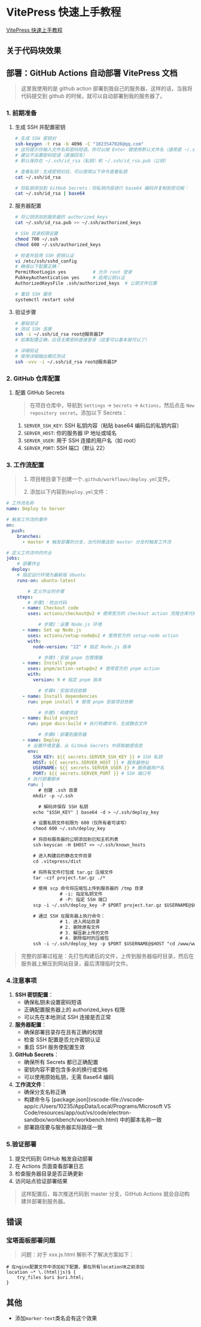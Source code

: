 # VitePress 快速上手教程

[VitePress 快速上手教程](https://vitepress.yiov.top/)

## 关于代码块效果

## 部署：GitHub Actions 自动部署 VitePress 文档

> 这里我使用的是 github action 部署到我自己的服务器，这样的话，当我将代码提交到 github 的时候，就可以自动部署到我的服务器了。

### 1. 前期准备

1. 生成 SSH 并配置密钥

   ```bash
   # 生成 SSH 密钥对
   ssh-keygen -t rsa -b 4096 -C "1023547026@qq.com"
   # 这将提示你输入文件名和密码短语。你可以按 Enter 键使用默认文件名（通常是 ~/.ssh/id_rsa）并跳过密码短语。
   # 建议不设置密码短语（直接回车）
   # 默认保存在 ~/.ssh/id_rsa（私钥）和 ~/.ssh/id_rsa.pub（公钥）

   # 查看私钥：生成密钥对后，可以使用以下命令查看私钥
   cat ~/.ssh/id_rsa

   # 将私钥添加到 GitHub Secrets：将私钥内容进行 base64 编码并复制到剪切板：
   cat ~/.ssh/id_rsa | base64
   ```

2. 服务器配置

   ```bash
   # 将公钥添加到服务器的 authorized_keys
   cat ~/.ssh/id_rsa.pub >> ~/.ssh/authorized_keys

   # SSH 目录权限设置
   chmod 700 ~/.ssh
   chmod 600 ~/.ssh/authorized_keys

   # 检查并启用 SSH 密钥认证
   vi /etc/ssh/sshd_config
   # 确保以下配置正确：
   PermitRootLogin yes          # 允许 root 登录
   PubkeyAuthentication yes     # 启用公钥认证
   AuthorizedKeysFile .ssh/authorized_keys  # 公钥文件位置

   # 重启 SSH 服务
   systemctl restart sshd
   ```

3. 验证步骤

   ```bash
   # 基础验证
   # 测试 SSH 连接
   ssh -i ~/.ssh/id_rsa root@服务器IP
   # 如果配置正确，应该无需密码直接登录（这里可以基本就可以了）
   
   # 详细验证
   # 使用详细输出模式测试
   ssh -vvv -i ~/.ssh/id_rsa root@服务器IP
   ```

### 2. GitHub 仓库配置

1. 配置 GitHub Secrets

   > 在项目仓库中，导航到 `Settings` -> `Secrets` -> `Actions`，然后点击 `New repository secret`。添加以下 Secrets：

   1. `SERVER_SSH_KEY`: SSH 私钥内容（粘贴 base64 编码后的私钥内容）
   2. `SERVER_HOST`: 你的服务器 IP 地址或域名
   3. `SERVER_USER`: 用于 SSH 连接的用户名（如 root）
   4. `SERVER_PORT`: SSH 端口（默认 22）

### 3. 工作流配置

> 1. 项目根目录下创建一个`.github/workflows/deploy.yml`文件。
>
> 2. 添加以下内容到`deploy.yml`文件：

```yaml
# 工作流名称
name: Deploy to Server

# 触发工作流的事件
on:
  push:
    branches:
      - master # 触发部署的分支，当代码推送到 master 分支时触发工作流

# 定义工作流中的作业
jobs:
	# 部署作业
  deploy:
  	# 指定运行环境为最新版 Ubuntu
    runs-on: ubuntu-latest 

		# 定义作业的步骤
    steps:
    	# 步骤1：检出代码
      - name: Checkout code
        uses: actions/checkout@v2 # 使用官方的 checkout action 克隆仓库代码

			# 步骤2：设置 Node.js 环境
      - name: Set up Node.js
        uses: actions/setup-node@v2 # 使用官方的 setup-node action
        with:
          node-version: "22" # 指定 Node.js 版本

			# 步骤3：安装 pnpm 包管理器
      - name: Install pnpm
        uses: pnpm/action-setup@v2 # 使用官方的 pnpm action
        with:
          version: 9 # 指定 pnpm 版本

			# 步骤4：安装项目依赖
      - name: Install dependencies
        run: pnpm install # 使用 pnpm 安装项目依赖

			# 步骤5：构建项目
      - name: Build project
        run: pnpm docs:build # 执行构建命令，生成静态文件

 			# 步骤6：部署到服务器
      - name: Deploy
      	# 设置环境变量，从 GitHub Secrets 中获取敏感信息
        env:
          SSH_KEY: ${{ secrets.SERVER_SSH_KEY }} # SSH 私钥
          HOST: ${{ secrets.SERVER_HOST }} # 服务器地址
          USERNAME: ${{ secrets.SERVER_USER }} # 服务器用户名
          PORT: ${{ secrets.SERVER_PORT }} # SSH 端口号
        # 执行部署脚本
        run: |
        	# 创建 .ssh 目录
          mkdir -p ~/.ssh

         	# 解码并保存 SSH 私钥
          echo "$SSH_KEY" | base64 -d > ~/.ssh/deploy_key

          # 设置私钥文件权限为 600（仅所有者可读写）
          chmod 600 ~/.ssh/deploy_key

          # 将目标服务器的公钥添加到已知主机列表
          ssh-keyscan -H $HOST >> ~/.ssh/known_hosts

          # 进入构建后的静态文件目录
          cd .vitepress/dist

          # 将所有文件打包成 tar.gz 压缩文件
          tar -czf project.tar.gz ./*

          # 使用 scp 命令将压缩包上传到服务器的 /tmp 目录
					# -i: 指定私钥文件
					# -P: 指定 SSH 端口
          scp -i ~/.ssh/deploy_key -P $PORT project.tar.gz $USERNAME@$HOST:/tmp/

          # 通过 SSH 在服务器上执行命令：
					# 1. 进入网站目录
					# 2. 删除原有文件
					# 3. 解压新上传的文件
					# 4. 删除临时的压缩包
          ssh -i ~/.ssh/deploy_key -p $PORT $USERNAME@$HOST "cd /www/wwwroot/code_docs && rm -rf * && tar -xzf /tmp/project.tar.gz && rm /tmp/project.tar.gz"
```

> 完整的部署过程是：先打包构建后的文件，上传到服务器临时目录，然后在服务器上解压到网站目录，最后清理临时文件。

### 4.注意事项

1. **SSH 密钥配置**：
   - 确保私钥未设置密码短语
   - 正确配置服务器上的 authorized_keys 权限
   - 可以先在本地测试 SSH 连接是否正常
2. **服务器配置**：
   - 确保部署目录存在且有正确的权限
   - 检查 SSH 配置是否允许密钥认证
   - 重启 SSH 服务使配置生效
3. **GitHub Secrets**：
   - 确保所有 Secrets 都已正确配置
   - 密钥内容不要包含多余的换行或空格
   - 可以使用原始私钥，无需 Base64 编码
4. **工作流文件**：
   - 确保分支名称正确
   - 构建命令与 [package.json](vscode-file://vscode-app/c:/Users/10235/AppData/Local/Programs/Microsoft VS
     Code/resources/app/out/vs/code/electron-sandbox/workbench/workbench.html) 中的脚本名称一致
   - 部署路径要与服务器实际路径一致

### 5.验证部署

1. 提交代码到 GitHub 触发自动部署
2. 在 Actions 页面查看部署日志
3. 检查服务器目录是否正确更新
4. 访问站点验证部署结果

> 这样配置后，每次推送代码到 master 分支，GitHub Actions 就会自动构建并部署到服务器。

## 错误

### 宝塔面板部署问题

> 问题：对于 xxx.js.html 解析不了解决方案如下：

```nginx
# 在nginx配置文件中添加如下配置，要在所有location块之前添加
location ~* \.(html|js)$ {
    try_files $uri $uri.html;
}
```

## 其他

- <sapn class="marker-text">添加`marker-text`类名会有这个效果</sapn>
